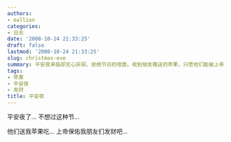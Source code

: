 ```yaml
---
authors:
- eallion
categories:
- 日志
date: '2008-10-24 21:33:25'
draft: false
lastmod: '2008-10-24 21:33:25'
slug: christmas-eve
summary: 平安夜来临却无心庆祝，拒绝节日的喧嚣。收到朋友赠送的苹果，只愿他们能被上帝眷顾，早日实现财富自由！
tags:
- 苹果
- 平安夜
- 发财
title: 平安夜
---
```

平安夜了...
不想过这种节...

他们送我苹果吃...
上帝保佑我朋友们发财吧...